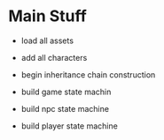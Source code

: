 # Main Stuff
- load all assets
- add all characters

- begin inheritance chain construction
- build game state machin
- build npc state machine
- build player state machine